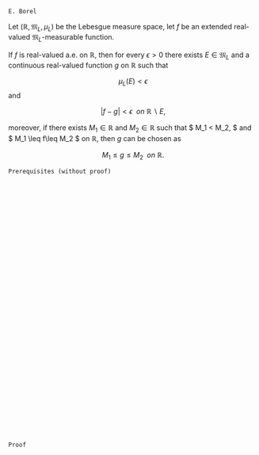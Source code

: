 ```
E. Borel
```
Let $(\mathbb{R}, \mathfrak{M}_L, \mu_L)$ be the Lebesgue measure space,
let $f$ be an extended real-valued $\mathfrak{M}_L$-measurable function.


If $f$ is real-valued a.e. on $\mathbb{R}$, then for every $\epsilon >0$ there exists $E\in\mathfrak{M}_L$ and  a continuous real-valued function $g$ on $\mathbb{R}$ such that

$$
\mu_L(E)<\epsilon
$$
and

$$
|f-g|< \epsilon \ \ on \ \mathbb{R}\backslash E,
$$

moreover, if there exists $M_1\in\mathbb{R}$ and $M_2\in\mathbb{R}$ such that
$
M_1 < M_2,
$
and
$
M_1 \leq f\leq M_2
$
on $\mathbb{R}$,
then $g$ can be chosen as

$$
M_1 \leq g \leq M_2 \ \ on \ \mathbb{R}.
$$


```
Prerequisites (without proof)
```

<br>
<br>
<br>
<br>
<br>
<br>
<br>
<br>
<br>
<br>
<br>
<br>
<br>
<br>
<br>
<br>
<br>
<br>
<br>
<br>
<br>
<br>
<br>
<br>
<br>
<br>
<br>
<br>
<br>
<br>


```
Proof
```

